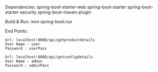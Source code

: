 Dependencies:
spring-boot-starter-web
spring-boot-starter
spring-boot-starter-security
spring-boot-maven-plugin


Build & Run:
     mvn spring-boot:run	


End Points:

	Url: localhost:8080/api/getproductdetails
	User Name : user
	Password : userPass

	Url: localhost:8080/api/getconfigdetails
	User Name : admin
	Password : adminPass
